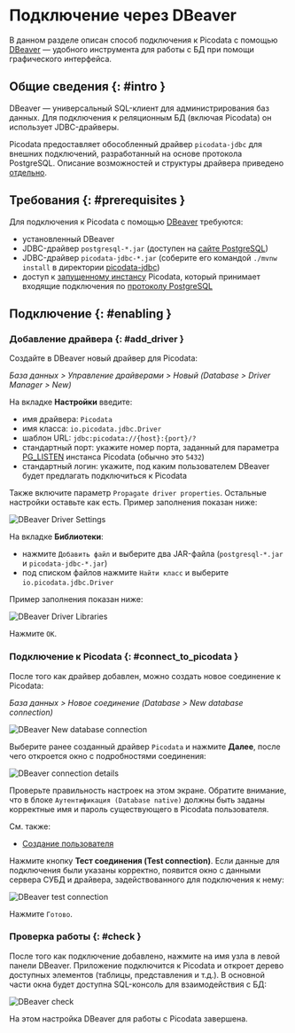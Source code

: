# Подключение через DBeaver

В данном разделе описан способ подключения к Picodata c помощью [DBeaver]
— удобного инструмента для работы с БД при помощи графического интерфейса.

## Общие сведения {: #intro }

DBeaver — универсальный SQL-клиент для администрирования баз данных. Для
подключения к реляционным БД (включая Picodata) он использует
JDBC-драйверы.

Picodata предоставляет обособленный драйвер `picodata-jdbc` для внешних
подключений, разработанный на основе протокола PostgreSQL. Описание
возможностей и структуры драйвера приведено [отдельно].

[DBeaver]: https://dbeaver.io
[picodata-jdbc]: https://git.picodata.io/picodata/picodata/picodata-jdbc
[отдельно]: connectors/jdbc.md

## Требования {: #prerequisites }

Для подключения к Picodata c помощью [DBeaver] требуются:

- установленный DBeaver
- JDBC-драйвер `postgresql-*.jar` (доступен на [сайте PostgreSQL])
- JDBC-драйвер `picodata-jdbc-*.jar` (соберите его командой `./mvnw install` в
  директории [picodata-jdbc])
- доступ к [запущенному инстансу] Picodata, который принимает входящие
  подключения по [протоколу PostgreSQL]

[сайте PostgreSQL]: https://jdbc.postgresql.org/download/
[запущенному инстансу]: deploy.md
[протоколу PostgreSQL]: ../reference/config.md#instance_pg_listen
[PG_LISTEN]: ../reference/config.md#instance_pg_listen

## Подключение {: #enabling }

### Добавление драйвера {: #add_driver }

Создайте в DBeaver новый драйвер для Picodata:

_База данных > Управление драйверами > Новый (Database > Driver Manager > New)_

На вкладке **Настройки** введите:

- имя драйвера: `Picodata`
- имя класса: `io.picodata.jdbc.Driver`
- шаблон URL: `jdbc:picodata://{host}:{port}/?`
- стандартный порт: укажите номер порта, заданный для параметра [PG_LISTEN] инстанса Picodata (обычно это `5432`)
- стандартный логин: укажите, под каким пользователем DBeaver будет предлагать подключиться к Picodata

Также включите параметр `Propagate driver properties`. Остальные настройки оставьте как есть. Пример заполнения показан ниже:

![DBeaver Driver Settings](../images/dbeaver-driver-settings.png)

На вкладке **Библиотеки**:

- нажмите `Добавить файл` и выберите два JAR-файла (`postgresql-*.jar` и `picodata-jdbc-*.jar`)
- под списком файлов нажмите `Найти класс` и выберите `io.picodata.jdbc.Driver`

Пример заполнения показан ниже:

![DBeaver Driver Libraries](../images/dbeaver-driver-libs.png)

Нажмите `ОК`.

### Подключение к Picodata {: #connect_to_picodata }

После того как драйвер добавлен, можно создать новое
соединение к Picodata:

_База данных > Новое соединение (Database > New database connection)_

![DBeaver New database connection](../images/dbeaver_new_connection.png)

Выберите ранее созданный драйвер `Picodata` и нажмите **Далее**, после
чего откроется окно с подробностями соединения:

![DBeaver connection details](../images/dbeaver_connection_details.png)

Проверьте правильность настроек на этом экране. Обратите внимание, что в
блоке `Аутентификация (Database native)` должны быть заданы корректные
имя и пароль существующего в Picodata пользователя.

См. также:

- [Создание пользователя](../admin/access_control.md#create_user)

Нажмите кнопку **Тест соединения (Test connection)**. Если данные для
подключения были указаны корректно, появится окно с данными сервера СУБД
и драйвера, задействованного для подключения к нему:

![DBeaver test connection](../images/dbeaver_test_connection.png)

Нажмите `Готово`.

### Проверка работы {: #check }

После того как подключение добавлено, нажмите на имя узла в левой панели
DBeaver. Приложение подключится к Picodata и откроет дерево доступных
элементов (таблицы, представления и т.д.). В основной части окна будет
доступна SQL-консоль для взаимодействия с БД:

![DBeaver check](../images/dbeaver_check.png)

На этом настройка DBeaver для работы с Picodata завершена.
